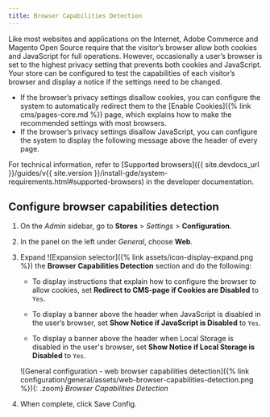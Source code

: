 ```yaml
---
title: Browser Capabilities Detection
---
```


Like most websites and applications on the Internet, Adobe Commerce and Magento Open Source require that the visitor’s browser allow both cookies and JavaScript for full operations. However, occasionally a user’s browser is set to the highest privacy setting that prevents both cookies and JavaScript. Your store can be configured to test the capabilities of each visitor’s browser and display a notice if the settings need to be changed.

- If the browser’s privacy settings disallow cookies, you can configure the system to automatically redirect them to the [Enable Cookies]({% link cms/pages-core.md %}) page, which explains how to make the recommended settings with most browsers.
- If the browser’s privacy settings disallow JavaScript, you can configure the system to display the following message above the header of every page.

For technical information, refer to [Supported browsers]({{ site.devdocs_url }}/guides/v{{ site.version }}/install-gde/system-requirements.html#supported-browsers) in the developer documentation.

## Configure browser capabilities detection

1. On the _Admin_ sidebar, go to **Stores** > _Settings_ > **Configuration**.

1. In the panel on the left under _General_, choose **Web**.

1. Expand ![Expansion selector]({% link assets/icon-display-expand.png %}) the **Browser Capabilities Detection** section and do the following:

   - To display instructions that explain how to configure the browser to allow cookies, set **Redirect to CMS-page if Cookies are Disabled** to `Yes`.

   - To display a banner above the header when JavaScript is disabled in the user’s browser, set **Show Notice if JavaScript is Disabled** to `Yes`.

   - To display a banner above the header when Local Storage is disabled in the user's browser, set **Show Notice if Local Storage is Disabled** to `Yes`.
   
    ![General configuration - web browser capabilities detection]({% link configuration/general/assets/web-browser-capabilities-detection.png %}){: .zoom}
    _Browser Capabilities Detection_

1. When complete, click <span class="btn">Save Config</span>.
